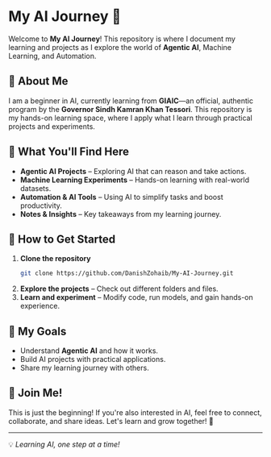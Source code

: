 # My AI Journey 🚀

Welcome to **My AI Journey**! This repository is where I document my learning and projects as I explore the world of **Agentic AI**, Machine Learning, and Automation.

## 🌱 About Me
I am a beginner in AI, currently learning from **GIAIC**—an official, authentic program by the **Governor Sindh Kamran Khan Tessori**. This repository is my hands-on learning space, where I apply what I learn through practical projects and experiments.

## 📂 What You'll Find Here
- **Agentic AI Projects** – Exploring AI that can reason and take actions.
- **Machine Learning Experiments** – Hands-on learning with real-world datasets.
- **Automation & AI Tools** – Using AI to simplify tasks and boost productivity.
- **Notes & Insights** – Key takeaways from my learning journey.

## 🚀 How to Get Started
1. **Clone the repository**
   ```bash
   git clone https://github.com/DanishZohaib/My-AI-Journey.git
   ```
2. **Explore the projects** – Check out different folders and files.
3. **Learn and experiment** – Modify code, run models, and gain hands-on experience.

## 🎯 My Goals
- Understand **Agentic AI** and how it works.
- Build AI projects with practical applications.
- Share my learning journey with others.

## 🤝 Join Me!
This is just the beginning! If you're also interested in AI, feel free to connect, collaborate, and share ideas. Let's learn and grow together! 🚀

---
💡 *Learning AI, one step at a time!*

